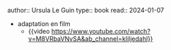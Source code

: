 author:: Ursula Le Guin
type:: book
read:: 2024-01-07
- adaptation en film
	- {{video https://www.youtube.com/watch?v=M8VRbaVNvSA&ab_channel=kliljedahl}}